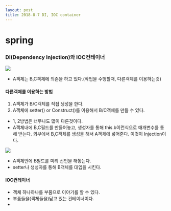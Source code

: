 ```yaml
---
layout: post
title: 2018-8-7 DI, IOC container
---
```


spring
===

### DI(Dependency Injection)와 IOC컨테이너
![](https://github.com/jaeyeon93/jaeyeon93.github.io/blob/master/images/spring/spring-1.png?raw=true)

- A객체는 B,C객체에 의존을 하고 있다.(작업을 수행할때, 다른객체를 이용하는것)


#### 다른객체를 이용하는 방법

1. A객체가 B/C객체를 직접 생성을 한다.
2. A객체에 setter() or Construct()를 이용해서 B/C객체를 만들 수 있다.

- 1, 2방법은 너무나도 많이 다른것이다.
- A객체내에 B,C필드를 만들어놓고, 생성자를 통해 this.b이런식으로 매개변수를 통해 받는다. 외부에서 B,C객체를 생성을 해서 A객체에 넣어준다. 이것이 Injection이다.


![](https://github.com/jaeyeon93/jaeyeon93.github.io/blob/master/images/spring/spring-2.png?raw=true)

- A객체안에 B필드를 미리 선언을 해놓는다.
- setter나 생성자를 통해 B객체를 대입을 시킨다.


#### IOC컨테이너

- 객체 하나하나를 부품으로 이야기를 할 수 있다.
- 부품들을(객체들을)담고 있는 컨테이너이다.
-
